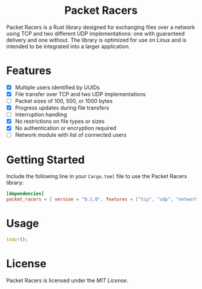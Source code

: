 <h1 align="center"> Packet Racers </h1>

Packet Racers is a Rust library designed for exchanging files over a network using TCP and two different UDP implementations: one with guaranteed delivery and one without. The library is optimized for use on Linux and is intended to be integrated into a larger application.

# Features

- [X] Multiple users identified by UUIDs
- [X] File transfer over TCP and two UDP implementations
- [ ] Packet sizes of 100, 500, or 1000 bytes
- [X] Progress updates during file transfers
- [ ] Interruption handling
- [X] No restrictions on file types or sizes
- [X] No authentication or encryption required
- [ ] Network module with list of connected users

# Getting Started

Include the following line in your `Cargo.toml` file to use the Packet Racers library:

```toml
[dependencies]
packet_racers = { version = "0.1.0", features = ["tcp", "udp", "network"] }
```

# Usage

```rust
todo!();
```

# License

Packet Racers is licensed under the *_MIT License_*.
